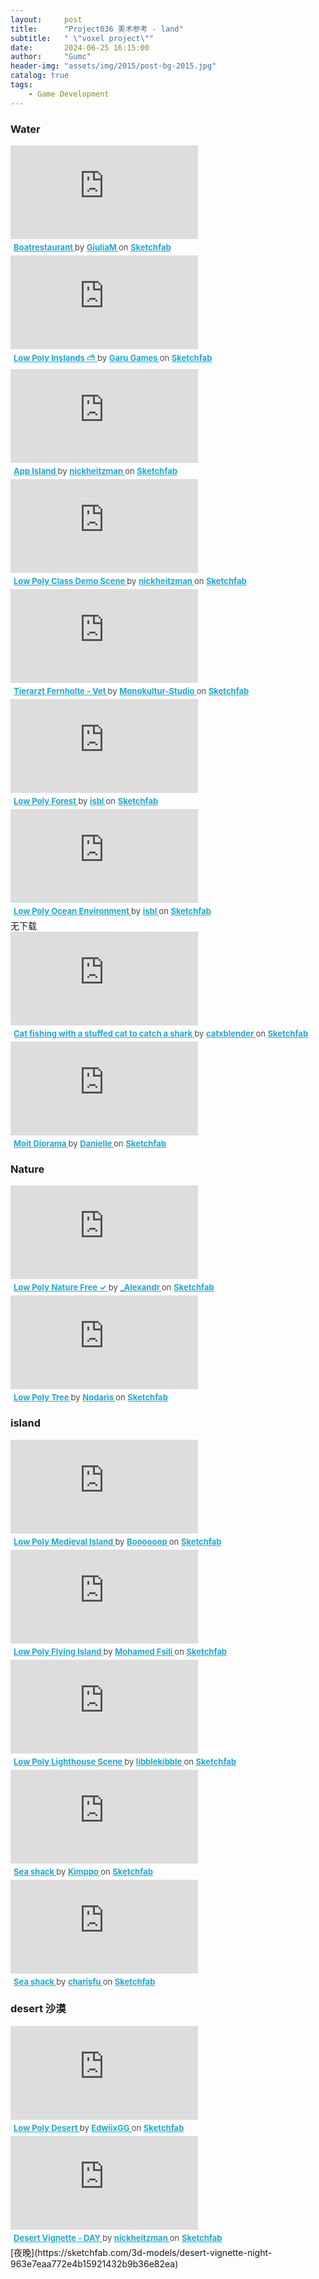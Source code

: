 ```yaml
---
layout:     post
title:      "Project036 美术参考 - land"
subtitle:   " \"voxel project\""
date:       2024-06-25 16:15:00
author:     "Gumc"
header-img: "assets/img/2015/post-bg-2015.jpg"
catalog: true
tags:
    - Game Development
---
```



### Water

<div class="sketchfab-embed-wrapper"> <iframe title="Boatrestaurant" frameborder="0" allowfullscreen mozallowfullscreen="true" webkitallowfullscreen="true" allow="autoplay; fullscreen; xr-spatial-tracking" xr-spatial-tracking execution-while-out-of-viewport execution-while-not-rendered web-share src="https://sketchfab.com/models/c02032f8a7ee4c538e1f76e8f20a6c1b/embed"> </iframe> <p style="font-size: 13px; font-weight: normal; margin: 5px; color: #4A4A4A;"> <a href="https://sketchfab.com/3d-models/boatrestaurant-c02032f8a7ee4c538e1f76e8f20a6c1b?utm_medium=embed&utm_campaign=share-popup&utm_content=c02032f8a7ee4c538e1f76e8f20a6c1b" target="_blank" rel="nofollow" style="font-weight: bold; color: #1CAAD9;"> Boatrestaurant </a> by <a href="https://sketchfab.com/Giulia_Militello?utm_medium=embed&utm_campaign=share-popup&utm_content=c02032f8a7ee4c538e1f76e8f20a6c1b" target="_blank" rel="nofollow" style="font-weight: bold; color: #1CAAD9;"> GiuliaM </a> on <a href="https://sketchfab.com?utm_medium=embed&utm_campaign=share-popup&utm_content=c02032f8a7ee4c538e1f76e8f20a6c1b" target="_blank" rel="nofollow" style="font-weight: bold; color: #1CAAD9;">Sketchfab</a></p></div>

<div class="sketchfab-embed-wrapper"> <iframe title="Low Poly Inslands ⛅" frameborder="0" allowfullscreen mozallowfullscreen="true" webkitallowfullscreen="true" allow="autoplay; fullscreen; xr-spatial-tracking" xr-spatial-tracking execution-while-out-of-viewport execution-while-not-rendered web-share src="https://sketchfab.com/models/ac438eaaed974d8c854a359176b7eb59/embed"> </iframe> <p style="font-size: 13px; font-weight: normal; margin: 5px; color: #4A4A4A;"> <a href="https://sketchfab.com/3d-models/low-poly-inslands-ac438eaaed974d8c854a359176b7eb59?utm_medium=embed&utm_campaign=share-popup&utm_content=ac438eaaed974d8c854a359176b7eb59" target="_blank" rel="nofollow" style="font-weight: bold; color: #1CAAD9;"> Low Poly Inslands ⛅ </a> by <a href="https://sketchfab.com/garugames?utm_medium=embed&utm_campaign=share-popup&utm_content=ac438eaaed974d8c854a359176b7eb59" target="_blank" rel="nofollow" style="font-weight: bold; color: #1CAAD9;"> Garu Games </a> on <a href="https://sketchfab.com?utm_medium=embed&utm_campaign=share-popup&utm_content=ac438eaaed974d8c854a359176b7eb59" target="_blank" rel="nofollow" style="font-weight: bold; color: #1CAAD9;">Sketchfab</a></p></div>

<div class="sketchfab-embed-wrapper"> <iframe title="App Island" frameborder="0" allowfullscreen mozallowfullscreen="true" webkitallowfullscreen="true" allow="autoplay; fullscreen; xr-spatial-tracking" xr-spatial-tracking execution-while-out-of-viewport execution-while-not-rendered web-share src="https://sketchfab.com/models/2d22e05e4049493c9f47de897bb67c5e/embed"> </iframe> <p style="font-size: 13px; font-weight: normal; margin: 5px; color: #4A4A4A;"> <a href="https://sketchfab.com/3d-models/app-island-2d22e05e4049493c9f47de897bb67c5e?utm_medium=embed&utm_campaign=share-popup&utm_content=2d22e05e4049493c9f47de897bb67c5e" target="_blank" rel="nofollow" style="font-weight: bold; color: #1CAAD9;"> App Island </a> by <a href="https://sketchfab.com/nickheitzman?utm_medium=embed&utm_campaign=share-popup&utm_content=2d22e05e4049493c9f47de897bb67c5e" target="_blank" rel="nofollow" style="font-weight: bold; color: #1CAAD9;"> nickheitzman </a> on <a href="https://sketchfab.com?utm_medium=embed&utm_campaign=share-popup&utm_content=2d22e05e4049493c9f47de897bb67c5e" target="_blank" rel="nofollow" style="font-weight: bold; color: #1CAAD9;">Sketchfab</a></p></div>

<div class="sketchfab-embed-wrapper"> <iframe title="Low Poly Class Demo Scene" frameborder="0" allowfullscreen mozallowfullscreen="true" webkitallowfullscreen="true" allow="autoplay; fullscreen; xr-spatial-tracking" xr-spatial-tracking execution-while-out-of-viewport execution-while-not-rendered web-share src="https://sketchfab.com/models/fee95c11f90d46e68d22a28470d5ad3b/embed"> </iframe> <p style="font-size: 13px; font-weight: normal; margin: 5px; color: #4A4A4A;"> <a href="https://sketchfab.com/3d-models/low-poly-class-demo-scene-fee95c11f90d46e68d22a28470d5ad3b?utm_medium=embed&utm_campaign=share-popup&utm_content=fee95c11f90d46e68d22a28470d5ad3b" target="_blank" rel="nofollow" style="font-weight: bold; color: #1CAAD9;"> Low Poly Class Demo Scene </a> by <a href="https://sketchfab.com/nickheitzman?utm_medium=embed&utm_campaign=share-popup&utm_content=fee95c11f90d46e68d22a28470d5ad3b" target="_blank" rel="nofollow" style="font-weight: bold; color: #1CAAD9;"> nickheitzman </a> on <a href="https://sketchfab.com?utm_medium=embed&utm_campaign=share-popup&utm_content=fee95c11f90d46e68d22a28470d5ad3b" target="_blank" rel="nofollow" style="font-weight: bold; color: #1CAAD9;">Sketchfab</a></p></div>

<div class="sketchfab-embed-wrapper"> <iframe title="Tierarzt Fernholte - Vet" frameborder="0" allowfullscreen mozallowfullscreen="true" webkitallowfullscreen="true" allow="autoplay; fullscreen; xr-spatial-tracking" xr-spatial-tracking execution-while-out-of-viewport execution-while-not-rendered web-share src="https://sketchfab.com/models/530fb589bb7549a1a759b3af52858f28/embed"> </iframe> <p style="font-size: 13px; font-weight: normal; margin: 5px; color: #4A4A4A;"> <a href="https://sketchfab.com/3d-models/tierarzt-fernholte-vet-530fb589bb7549a1a759b3af52858f28?utm_medium=embed&utm_campaign=share-popup&utm_content=530fb589bb7549a1a759b3af52858f28" target="_blank" rel="nofollow" style="font-weight: bold; color: #1CAAD9;"> Tierarzt Fernholte - Vet </a> by <a href="https://sketchfab.com/monokultur?utm_medium=embed&utm_campaign=share-popup&utm_content=530fb589bb7549a1a759b3af52858f28" target="_blank" rel="nofollow" style="font-weight: bold; color: #1CAAD9;"> Monokultur-Studio </a> on <a href="https://sketchfab.com?utm_medium=embed&utm_campaign=share-popup&utm_content=530fb589bb7549a1a759b3af52858f28" target="_blank" rel="nofollow" style="font-weight: bold; color: #1CAAD9;">Sketchfab</a></p></div>

<div class="sketchfab-embed-wrapper"> <iframe title="Low Poly Forest" frameborder="0" allowfullscreen mozallowfullscreen="true" webkitallowfullscreen="true" allow="autoplay; fullscreen; xr-spatial-tracking" xr-spatial-tracking execution-while-out-of-viewport execution-while-not-rendered web-share src="https://sketchfab.com/models/fc3a2113f85c4e7eacae4d1f1a9ff323/embed"> </iframe> <p style="font-size: 13px; font-weight: normal; margin: 5px; color: #4A4A4A;"> <a href="https://sketchfab.com/3d-models/low-poly-forest-fc3a2113f85c4e7eacae4d1f1a9ff323?utm_medium=embed&utm_campaign=share-popup&utm_content=fc3a2113f85c4e7eacae4d1f1a9ff323" target="_blank" rel="nofollow" style="font-weight: bold; color: #1CAAD9;"> Low Poly Forest </a> by <a href="https://sketchfab.com/isbl?utm_medium=embed&utm_campaign=share-popup&utm_content=fc3a2113f85c4e7eacae4d1f1a9ff323" target="_blank" rel="nofollow" style="font-weight: bold; color: #1CAAD9;"> isbl </a> on <a href="https://sketchfab.com?utm_medium=embed&utm_campaign=share-popup&utm_content=fc3a2113f85c4e7eacae4d1f1a9ff323" target="_blank" rel="nofollow" style="font-weight: bold; color: #1CAAD9;">Sketchfab</a></p></div>

<div class="sketchfab-embed-wrapper"> <iframe title="Low Poly Ocean Environment" frameborder="0" allowfullscreen mozallowfullscreen="true" webkitallowfullscreen="true" allow="autoplay; fullscreen; xr-spatial-tracking" xr-spatial-tracking execution-while-out-of-viewport execution-while-not-rendered web-share src="https://sketchfab.com/models/a543cdb92d50404ea2251a87fa4bc91a/embed"> </iframe> <p style="font-size: 13px; font-weight: normal; margin: 5px; color: #4A4A4A;"> <a href="https://sketchfab.com/3d-models/low-poly-ocean-environment-a543cdb92d50404ea2251a87fa4bc91a?utm_medium=embed&utm_campaign=share-popup&utm_content=a543cdb92d50404ea2251a87fa4bc91a" target="_blank" rel="nofollow" style="font-weight: bold; color: #1CAAD9;"> Low Poly Ocean Environment </a> by <a href="https://sketchfab.com/isbl?utm_medium=embed&utm_campaign=share-popup&utm_content=a543cdb92d50404ea2251a87fa4bc91a" target="_blank" rel="nofollow" style="font-weight: bold; color: #1CAAD9;"> isbl </a> on <a href="https://sketchfab.com?utm_medium=embed&utm_campaign=share-popup&utm_content=a543cdb92d50404ea2251a87fa4bc91a" target="_blank" rel="nofollow" style="font-weight: bold; color: #1CAAD9;">Sketchfab</a></p></div>
无下载

<div class="sketchfab-embed-wrapper"> <iframe title="Cat fishing with a stuffed cat to catch a shark" frameborder="0" allowfullscreen mozallowfullscreen="true" webkitallowfullscreen="true" allow="autoplay; fullscreen; xr-spatial-tracking" xr-spatial-tracking execution-while-out-of-viewport execution-while-not-rendered web-share src="https://sketchfab.com/models/ceef270c5f8349f6828797483781683b/embed"> </iframe> <p style="font-size: 13px; font-weight: normal; margin: 5px; color: #4A4A4A;"> <a href="https://sketchfab.com/3d-models/cat-fishing-with-a-stuffed-cat-to-catch-a-shark-ceef270c5f8349f6828797483781683b?utm_medium=embed&utm_campaign=share-popup&utm_content=ceef270c5f8349f6828797483781683b" target="_blank" rel="nofollow" style="font-weight: bold; color: #1CAAD9;"> Cat fishing with a stuffed cat to catch a shark </a> by <a href="https://sketchfab.com/catxblender?utm_medium=embed&utm_campaign=share-popup&utm_content=ceef270c5f8349f6828797483781683b" target="_blank" rel="nofollow" style="font-weight: bold; color: #1CAAD9;"> catxblender </a> on <a href="https://sketchfab.com?utm_medium=embed&utm_campaign=share-popup&utm_content=ceef270c5f8349f6828797483781683b" target="_blank" rel="nofollow" style="font-weight: bold; color: #1CAAD9;">Sketchfab</a></p></div>

<div class="sketchfab-embed-wrapper"> <iframe title="Moit Diorama" frameborder="0" allowfullscreen mozallowfullscreen="true" webkitallowfullscreen="true" allow="autoplay; fullscreen; xr-spatial-tracking" xr-spatial-tracking execution-while-out-of-viewport execution-while-not-rendered web-share src="https://sketchfab.com/models/e2a6fc9dbe734212a049f6a878868f5b/embed"> </iframe> <p style="font-size: 13px; font-weight: normal; margin: 5px; color: #4A4A4A;"> <a href="https://sketchfab.com/3d-models/moit-diorama-e2a6fc9dbe734212a049f6a878868f5b?utm_medium=embed&utm_campaign=share-popup&utm_content=e2a6fc9dbe734212a049f6a878868f5b" target="_blank" rel="nofollow" style="font-weight: bold; color: #1CAAD9;"> Moit Diorama </a> by <a href="https://sketchfab.com/porridgealmanac?utm_medium=embed&utm_campaign=share-popup&utm_content=e2a6fc9dbe734212a049f6a878868f5b" target="_blank" rel="nofollow" style="font-weight: bold; color: #1CAAD9;"> Danielle </a> on <a href="https://sketchfab.com?utm_medium=embed&utm_campaign=share-popup&utm_content=e2a6fc9dbe734212a049f6a878868f5b" target="_blank" rel="nofollow" style="font-weight: bold; color: #1CAAD9;">Sketchfab</a></p></div>

### Nature

<div class="sketchfab-embed-wrapper"> <iframe title="Low Poly Nature Free ✓" frameborder="0" allowfullscreen mozallowfullscreen="true" webkitallowfullscreen="true" allow="autoplay; fullscreen; xr-spatial-tracking" xr-spatial-tracking execution-while-out-of-viewport execution-while-not-rendered web-share src="https://sketchfab.com/models/b9b9d627d62b46418ba61de1cc1df557/embed"> </iframe> <p style="font-size: 13px; font-weight: normal; margin: 5px; color: #4A4A4A;"> <a href="https://sketchfab.com/3d-models/low-poly-nature-free-b9b9d627d62b46418ba61de1cc1df557?utm_medium=embed&utm_campaign=share-popup&utm_content=b9b9d627d62b46418ba61de1cc1df557" target="_blank" rel="nofollow" style="font-weight: bold; color: #1CAAD9;"> Low Poly Nature Free ✓ </a> by <a href="https://sketchfab.com/a_l_e_x_a_n_d_e_r?utm_medium=embed&utm_campaign=share-popup&utm_content=b9b9d627d62b46418ba61de1cc1df557" target="_blank" rel="nofollow" style="font-weight: bold; color: #1CAAD9;"> _Alexandr </a> on <a href="https://sketchfab.com?utm_medium=embed&utm_campaign=share-popup&utm_content=b9b9d627d62b46418ba61de1cc1df557" target="_blank" rel="nofollow" style="font-weight: bold; color: #1CAAD9;">Sketchfab</a></p></div>

<div class="sketchfab-embed-wrapper"> <iframe title="Low Poly Tree" frameborder="0" allowfullscreen mozallowfullscreen="true" webkitallowfullscreen="true" allow="autoplay; fullscreen; xr-spatial-tracking" xr-spatial-tracking execution-while-out-of-viewport execution-while-not-rendered web-share src="https://sketchfab.com/models/7b5503c10a88444ea2bfb877a7137bfa/embed"> </iframe> <p style="font-size: 13px; font-weight: normal; margin: 5px; color: #4A4A4A;"> <a href="https://sketchfab.com/3d-models/low-poly-tree-7b5503c10a88444ea2bfb877a7137bfa?utm_medium=embed&utm_campaign=share-popup&utm_content=7b5503c10a88444ea2bfb877a7137bfa" target="_blank" rel="nofollow" style="font-weight: bold; color: #1CAAD9;"> Low Poly Tree </a> by <a href="https://sketchfab.com/Nodaris?utm_medium=embed&utm_campaign=share-popup&utm_content=7b5503c10a88444ea2bfb877a7137bfa" target="_blank" rel="nofollow" style="font-weight: bold; color: #1CAAD9;"> Nodaris </a> on <a href="https://sketchfab.com?utm_medium=embed&utm_campaign=share-popup&utm_content=7b5503c10a88444ea2bfb877a7137bfa" target="_blank" rel="nofollow" style="font-weight: bold; color: #1CAAD9;">Sketchfab</a></p></div>

### island

<div class="sketchfab-embed-wrapper"> <iframe title="Low Poly Medieval Island" frameborder="0" allowfullscreen mozallowfullscreen="true" webkitallowfullscreen="true" allow="autoplay; fullscreen; xr-spatial-tracking" xr-spatial-tracking execution-while-out-of-viewport execution-while-not-rendered web-share src="https://sketchfab.com/models/361f02265937462a8969d78c5be1fc6c/embed"> </iframe> <p style="font-size: 13px; font-weight: normal; margin: 5px; color: #4A4A4A;"> <a href="https://sketchfab.com/3d-models/low-poly-medieval-island-361f02265937462a8969d78c5be1fc6c?utm_medium=embed&utm_campaign=share-popup&utm_content=361f02265937462a8969d78c5be1fc6c" target="_blank" rel="nofollow" style="font-weight: bold; color: #1CAAD9;"> Low Poly Medieval Island </a> by <a href="https://sketchfab.com/boooop?utm_medium=embed&utm_campaign=share-popup&utm_content=361f02265937462a8969d78c5be1fc6c" target="_blank" rel="nofollow" style="font-weight: bold; color: #1CAAD9;"> Boooooop </a> on <a href="https://sketchfab.com?utm_medium=embed&utm_campaign=share-popup&utm_content=361f02265937462a8969d78c5be1fc6c" target="_blank" rel="nofollow" style="font-weight: bold; color: #1CAAD9;">Sketchfab</a></p></div>

<div class="sketchfab-embed-wrapper"> <iframe title="Low Poly Flying Island" frameborder="0" allowfullscreen mozallowfullscreen="true" webkitallowfullscreen="true" allow="autoplay; fullscreen; xr-spatial-tracking" xr-spatial-tracking execution-while-out-of-viewport execution-while-not-rendered web-share src="https://sketchfab.com/models/49c22c7d4f3249688a000fc526b84a76/embed"> </iframe> <p style="font-size: 13px; font-weight: normal; margin: 5px; color: #4A4A4A;"> <a href="https://sketchfab.com/3d-models/low-poly-flying-island-49c22c7d4f3249688a000fc526b84a76?utm_medium=embed&utm_campaign=share-popup&utm_content=49c22c7d4f3249688a000fc526b84a76" target="_blank" rel="nofollow" style="font-weight: bold; color: #1CAAD9;"> Low Poly Flying Island </a> by <a href="https://sketchfab.com/medraphc?utm_medium=embed&utm_campaign=share-popup&utm_content=49c22c7d4f3249688a000fc526b84a76" target="_blank" rel="nofollow" style="font-weight: bold; color: #1CAAD9;"> Mohamed Fsili </a> on <a href="https://sketchfab.com?utm_medium=embed&utm_campaign=share-popup&utm_content=49c22c7d4f3249688a000fc526b84a76" target="_blank" rel="nofollow" style="font-weight: bold; color: #1CAAD9;">Sketchfab</a></p></div>

<div class="sketchfab-embed-wrapper"> <iframe title="Low Poly Lighthouse Scene" frameborder="0" allowfullscreen mozallowfullscreen="true" webkitallowfullscreen="true" allow="autoplay; fullscreen; xr-spatial-tracking" xr-spatial-tracking execution-while-out-of-viewport execution-while-not-rendered web-share src="https://sketchfab.com/models/7cbc357ed5ce44a1bf723c13b9b212d1/embed"> </iframe> <p style="font-size: 13px; font-weight: normal; margin: 5px; color: #4A4A4A;"> <a href="https://sketchfab.com/3d-models/low-poly-lighthouse-scene-7cbc357ed5ce44a1bf723c13b9b212d1?utm_medium=embed&utm_campaign=share-popup&utm_content=7cbc357ed5ce44a1bf723c13b9b212d1" target="_blank" rel="nofollow" style="font-weight: bold; color: #1CAAD9;"> Low Poly Lighthouse Scene </a> by <a href="https://sketchfab.com/libblekibble?utm_medium=embed&utm_campaign=share-popup&utm_content=7cbc357ed5ce44a1bf723c13b9b212d1" target="_blank" rel="nofollow" style="font-weight: bold; color: #1CAAD9;"> libblekibble </a> on <a href="https://sketchfab.com?utm_medium=embed&utm_campaign=share-popup&utm_content=7cbc357ed5ce44a1bf723c13b9b212d1" target="_blank" rel="nofollow" style="font-weight: bold; color: #1CAAD9;">Sketchfab</a></p></div>

<div class="sketchfab-embed-wrapper"> <iframe title="Sea shack" frameborder="0" allowfullscreen mozallowfullscreen="true" webkitallowfullscreen="true" allow="autoplay; fullscreen; xr-spatial-tracking" xr-spatial-tracking execution-while-out-of-viewport execution-while-not-rendered web-share src="https://sketchfab.com/models/7ef8de84a24e47a3be7a54ccccd0904a/embed"> </iframe> <p style="font-size: 13px; font-weight: normal; margin: 5px; color: #4A4A4A;"> <a href="https://sketchfab.com/3d-models/sea-shack-7ef8de84a24e47a3be7a54ccccd0904a?utm_medium=embed&utm_campaign=share-popup&utm_content=7ef8de84a24e47a3be7a54ccccd0904a" target="_blank" rel="nofollow" style="font-weight: bold; color: #1CAAD9;"> Sea shack </a> by <a href="https://sketchfab.com/Kimppo?utm_medium=embed&utm_campaign=share-popup&utm_content=7ef8de84a24e47a3be7a54ccccd0904a" target="_blank" rel="nofollow" style="font-weight: bold; color: #1CAAD9;"> Kimppo </a> on <a href="https://sketchfab.com?utm_medium=embed&utm_campaign=share-popup&utm_content=7ef8de84a24e47a3be7a54ccccd0904a" target="_blank" rel="nofollow" style="font-weight: bold; color: #1CAAD9;">Sketchfab</a></p></div>

<div class="sketchfab-embed-wrapper"> <iframe title="Sea shack" frameborder="0" allowfullscreen mozallowfullscreen="true" webkitallowfullscreen="true" allow="autoplay; fullscreen; xr-spatial-tracking" xr-spatial-tracking execution-while-out-of-viewport execution-while-not-rendered web-share src="https://sketchfab.com/models/b28227a9b0fa4d28a930d8283ad3cae1/embed"> </iframe> <p style="font-size: 13px; font-weight: normal; margin: 5px; color: #4A4A4A;"> <a href="https://sketchfab.com/3d-models/sea-shack-b28227a9b0fa4d28a930d8283ad3cae1?utm_medium=embed&utm_campaign=share-popup&utm_content=b28227a9b0fa4d28a930d8283ad3cae1" target="_blank" rel="nofollow" style="font-weight: bold; color: #1CAAD9;"> Sea shack </a> by <a href="https://sketchfab.com/charisfu?utm_medium=embed&utm_campaign=share-popup&utm_content=b28227a9b0fa4d28a930d8283ad3cae1" target="_blank" rel="nofollow" style="font-weight: bold; color: #1CAAD9;"> charisfu </a> on <a href="https://sketchfab.com?utm_medium=embed&utm_campaign=share-popup&utm_content=b28227a9b0fa4d28a930d8283ad3cae1" target="_blank" rel="nofollow" style="font-weight: bold; color: #1CAAD9;">Sketchfab</a></p></div>


### desert 沙漠

<div class="sketchfab-embed-wrapper"> <iframe title="Low Poly Desert" frameborder="0" allowfullscreen mozallowfullscreen="true" webkitallowfullscreen="true" allow="autoplay; fullscreen; xr-spatial-tracking" xr-spatial-tracking execution-while-out-of-viewport execution-while-not-rendered web-share src="https://sketchfab.com/models/c25524a942704f5c833ac53b645cda82/embed"> </iframe> <p style="font-size: 13px; font-weight: normal; margin: 5px; color: #4A4A4A;"> <a href="https://sketchfab.com/3d-models/low-poly-desert-c25524a942704f5c833ac53b645cda82?utm_medium=embed&utm_campaign=share-popup&utm_content=c25524a942704f5c833ac53b645cda82" target="_blank" rel="nofollow" style="font-weight: bold; color: #1CAAD9;"> Low Poly Desert </a> by <a href="https://sketchfab.com/Edwin3D?utm_medium=embed&utm_campaign=share-popup&utm_content=c25524a942704f5c833ac53b645cda82" target="_blank" rel="nofollow" style="font-weight: bold; color: #1CAAD9;"> EdwiixGG </a> on <a href="https://sketchfab.com?utm_medium=embed&utm_campaign=share-popup&utm_content=c25524a942704f5c833ac53b645cda82" target="_blank" rel="nofollow" style="font-weight: bold; color: #1CAAD9;">Sketchfab</a></p></div>

<div class="sketchfab-embed-wrapper"> <iframe title="Desert Vignette - DAY" frameborder="0" allowfullscreen mozallowfullscreen="true" webkitallowfullscreen="true" allow="autoplay; fullscreen; xr-spatial-tracking" xr-spatial-tracking execution-while-out-of-viewport execution-while-not-rendered web-share src="https://sketchfab.com/models/c7d52d69b8c846a8a834b6d692cff687/embed"> </iframe> <p style="font-size: 13px; font-weight: normal; margin: 5px; color: #4A4A4A;"> <a href="https://sketchfab.com/3d-models/desert-vignette-day-c7d52d69b8c846a8a834b6d692cff687?utm_medium=embed&utm_campaign=share-popup&utm_content=c7d52d69b8c846a8a834b6d692cff687" target="_blank" rel="nofollow" style="font-weight: bold; color: #1CAAD9;"> Desert Vignette - DAY </a> by <a href="https://sketchfab.com/nickheitzman?utm_medium=embed&utm_campaign=share-popup&utm_content=c7d52d69b8c846a8a834b6d692cff687" target="_blank" rel="nofollow" style="font-weight: bold; color: #1CAAD9;"> nickheitzman </a> on <a href="https://sketchfab.com?utm_medium=embed&utm_campaign=share-popup&utm_content=c7d52d69b8c846a8a834b6d692cff687" target="_blank" rel="nofollow" style="font-weight: bold; color: #1CAAD9;">Sketchfab</a></p></div>
[夜晚](https://sketchfab.com/3d-models/desert-vignette-night-963e7eaa772e4b15921432b9b36e82ea)
